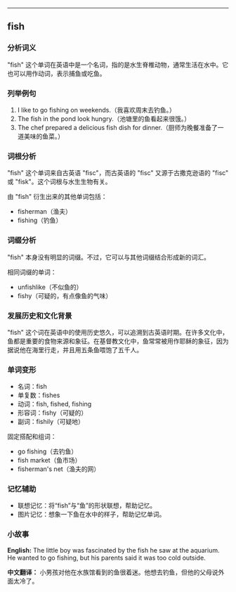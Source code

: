 
---------------
## fish
### 分析词义
"fish" 这个单词在英语中是一个名词，指的是水生脊椎动物，通常生活在水中。它也可以用作动词，表示捕鱼或吃鱼。

### 列举例句
1. I like to go fishing on weekends.（我喜欢周末去钓鱼。）
2. The fish in the pond look hungry.（池塘里的鱼看起来很饿。）
3. The chef prepared a delicious fish dish for dinner.（厨师为晚餐准备了一道美味的鱼菜。）

### 词根分析
"fish" 这个单词来自古英语 "fisc"，而古英语的 "fisc" 又源于古撒克逊语的 "fisc" 或 "fisk"。这个词根与水生生物有关。

由 "fish" 衍生出来的其他单词包括：
- fisherman（渔夫）
- fishing（钓鱼）

### 词缀分析
"fish" 本身没有明显的词缀。不过，它可以与其他词缀结合形成新的词汇。

相同词缀的单词：
- unfishlike（不似鱼的）
- fishy（可疑的，有点像鱼的气味）

### 发展历史和文化背景
"fish" 这个词在英语中的使用历史悠久，可以追溯到古英语时期。在许多文化中，鱼都是重要的食物来源和象征。在基督教文化中，鱼常常被用作耶稣的象征，因为据说他在海里行走，并且用五条鱼喂饱了五千人。

### 单词变形
- 名词：fish
- 单复数：fishes
- 动词：fish, fished, fishing
- 形容词：fishy（可疑的）
- 副词：fishily（可疑地）

固定搭配和组词：
- go fishing（去钓鱼）
- fish market（鱼市场）
- fisherman's net（渔夫的网）

### 记忆辅助
- 联想记忆：将“fish”与“鱼”的形状联想，帮助记忆。
- 图片记忆：想象一下鱼在水中的样子，帮助记忆单词。

### 小故事
**English:**
The little boy was fascinated by the fish he saw at the aquarium. He wanted to go fishing, but his parents said it was too cold outside.

**中文翻译：**
小男孩对他在水族馆看到的鱼很着迷。他想去钓鱼，但他的父母说外面太冷了。

